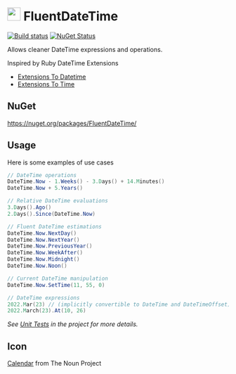 # <img src="/src/icon.png" height="30px"> FluentDateTime

[![Build status](https://ci.appveyor.com/api/projects/status/me89rbu5iv976k2q/branch/master?svg=true)](https://ci.appveyor.com/project/SimonCropp/fluentdatetime)
[![NuGet Status](https://img.shields.io/nuget/v/FluentDateTime.svg?label=FluentDateTime&cacheSeconds=86400)](https://www.nuget.org/packages/FluentDateTime/)

Allows cleaner DateTime expressions and operations.

Inspired by Ruby DateTime Extensions

 * [Extensions To Datetime](http://edgeguides.rubyonrails.org/active_support_core_extensions.html#extensions-to-datetime)
 * [Extensions To Time](http://edgeguides.rubyonrails.org/active_support_core_extensions.html#extensions-to-time)


## NuGet

https://nuget.org/packages/FluentDateTime/


## Usage

Here is some examples of use cases

```csharp
// DateTime operations
DateTime.Now - 1.Weeks() - 3.Days() + 14.Minutes()
DateTime.Now + 5.Years()

// Relative DateTime evaluations
3.Days().Ago()
2.Days().Since(DateTime.Now)

// Fluent DateTime estimations
DateTime.Now.NextDay()
DateTime.Now.NextYear()
DateTime.Now.PreviousYear()
DateTime.Now.WeekAfter()
DateTime.Now.Midnight()
DateTime.Now.Noon()

// Current DateTime manipulation
DateTime.Now.SetTime(11, 55, 0)

// DateTime expressions
2022.Mar(23) // (implicitly convertible to DateTime and DateTimeOffset)
2022.March(23).At(10, 26)
```

_See [Unit Tests](https://github.com/FluentDateTime/FluentDateTime/tree/master/src/Tests) in the project for more details._


## Icon

[Calendar](http://thenounproject.com/noun/calendar/#icon-No404) from The Noun Project
